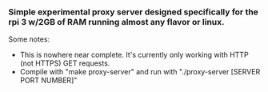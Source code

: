 ### Simple experimental proxy server designed specifically for the rpi 3 w/2GB of RAM running almost any flavor or linux.

Some notes:
- This is nowhere near complete. It's currently only working with HTTP (not HTTPS) GET requests.
- Compile with "make proxy-server" and run with "./proxy-server [SERVER PORT NUMBER]"
